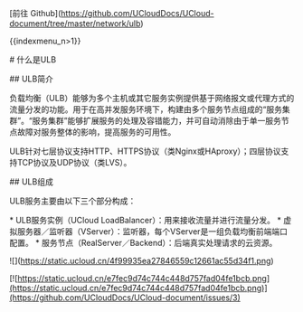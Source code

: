 \[前往
Github\](<https://github.com/UCloudDocs/UCloud-document/tree/master/network/ulb>)

{{indexmenu_n>1}}

\# 什么是ULB

\#\# ULB简介

负载均衡（ULB）能够为多个主机或其它服务实例提供基于网络报文或代理方式的流量分发的功能。用于在高并发服务环境下，构建由多个服务节点组成的“服务集群”。“服务集群”能够扩展服务的处理及容错能力，并可自动消除由于单一服务节点故障对服务整体的影响，提高服务的可用性。

ULB针对七层协议支持HTTP、HTTPS协议（类Nginx或HAproxy）；四层协议支持TCP协议及UDP协议（类LVS）。

\#\# ULB组成

ULB服务主要由以下三个部分构成：

\* ULB服务实例（UCloud LoadBalancer）：用来接收流量并进行流量分发。 \*
虚拟服务器／监听器（VServer）：监听器，每个VServer是一组负载均衡前端端口配置。
\* 服务节点（RealServer／Backend）：后端真实处理请求的云资源。

\!\[\](<https://static.ucloud.cn/4f99935ea27846559c12661ac55d34f1.png>)

[![https://static.ucloud.cn/e7fec9d74c744c448d757fad04fe1bcb.png](https://static.ucloud.cn/e7fec9d74c744c448d757fad04fe1bcb.png)](https://github.com/UCloudDocs/UCloud-document/issues/3)
